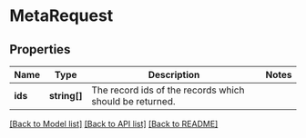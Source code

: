# MetaRequest

## Properties
Name | Type | Description | Notes
------------ | ------------- | ------------- | -------------
**ids** | **string[]** | The record ids of the records which should be returned. | 

[[Back to Model list]](../../README.md#documentation-for-models) [[Back to API list]](../../README.md#documentation-for-api-endpoints) [[Back to README]](../../README.md)

